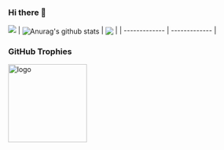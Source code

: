 ### Hi there 👋

<!--
**duhanmin/duhanmin** is a ✨ _special_ ✨ repository because its `README.md` (this file) appears on your GitHub profile.

Here are some ideas to get you started:

- 🔭 I’m currently working on ...
- 🌱 I’m currently learning ...
- 👯 I’m looking to collaborate on ...
- 🤔 I’m looking for help with ...
- 💬 Ask me about ...
- 📫 How to reach me: ...
- 😄 Pronouns: ...
- ⚡ Fun fact: ...
-->

<img src="https://github-readme-stats.vercel.app/api?username=duhanmin&show_icons=true&hide_border=true&theme=radical&hide=stars" />
| <img align="center" src="https://github-readme-stats.vercel.app/api?username=duhanmin&show_icons=true&include_all_commits=true&theme=buefy&hide_border=true&theme=radical" alt="Anurag's github stats" /> | <img align="center" src="https://github-readme-stats.vercel.app/api/top-langs/?username=duhanmin&layout=compact&theme=buefy&hide_border=true&theme=radical" /> |
| ------------- | ------------- |



### GitHub Trophies
<img src="https://github-profile-trophy.vercel.app/?username=duhanmin&theme=flat&column=7" alt="logo" height="160" align="center" style="margin: auto; margin-bottom: 20px;" />


